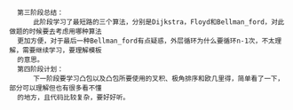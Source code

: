     
    
      第三阶段总结：
          此阶段学习了最短路的三个算法，分别是Dijkstra，Floyd和Bellman_ford，对此做题的时候要去考虑用哪种算法
      更加方便，对于最后一种Bellman_ford有点疑惑，外层循环为什么要循环n-1次，不太理解，需要继续学习，要理解模板
      的意思。
      第四阶段计划：
          下一阶段要学习凸包以及凸包所要使用的叉积、极角排序和欧几里得，简单看了一下，部分可以理解但也有很多看不懂
      的地方，且代码比较复杂，要好好听。
